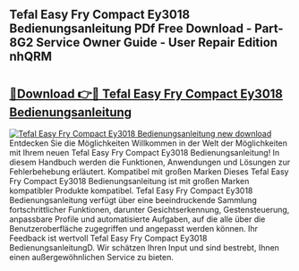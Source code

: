 ## Tefal Easy Fry Compact Ey3018 Bedienungsanleitung PDf Free Download - Part-8G2 Service Owner Guide - User Repair Edition nhQRM

# <h2><a href="http://df52ibz.blite.top/?on=Tefal+Easy+Fry+Compact+Ey3018+Bedienungsanleitung">🔗Download 👉🔴 Tefal Easy Fry Compact Ey3018 Bedienungsanleitung</a></h2>

[![Tefal Easy Fry Compact Ey3018 Bedienungsanleitung new download](https://i.imgur.com/lujVjoI.png)](http://df52ibz.blite.top/?on=Tefal+Easy+Fry+Compact+Ey3018+Bedienungsanleitung)
Entdecken Sie die Möglichkeiten Willkommen in der Welt der Möglichkeiten mit Ihrem neuen Tefal Easy Fry Compact Ey3018 Bedienungsanleitung! In diesem Handbuch werden die Funktionen, Anwendungen und Lösungen zur Fehlerbehebung erläutert. Kompatibel mit großen Marken Dieses Tefal Easy Fry Compact Ey3018 Bedienungsanleitung ist mit großen Marken kompatibler Produkte kompatibel. Tefal Easy Fry Compact Ey3018 Bedienungsanleitung verfügt über eine beeindruckende Sammlung fortschrittlicher Funktionen, darunter Gesichtserkennung, Gestensteuerung, anpassbare Profile und automatisierte Aufgaben, auf die alle über die Benutzeroberfläche zugegriffen und angepasst werden können. Ihr Feedback ist wertvoll Tefal Easy Fry Compact Ey3018 BedienungsanleitungD. Wir schätzen Ihren Input und sind bestrebt, Ihnen einen außergewöhnlichen Service zu bieten.
